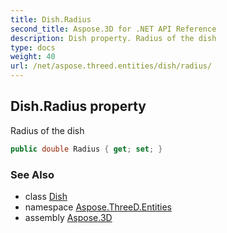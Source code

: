 ```yaml
---
title: Dish.Radius
second_title: Aspose.3D for .NET API Reference
description: Dish property. Radius of the dish
type: docs
weight: 40
url: /net/aspose.threed.entities/dish/radius/
---
```

## Dish.Radius property

Radius of the dish

```csharp
public double Radius { get; set; }
```

### See Also

* class [Dish](../)
* namespace [Aspose.ThreeD.Entities](../../../aspose.threed.entities/)
* assembly [Aspose.3D](../../../)


